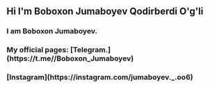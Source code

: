 ## Hi I'm Boboxon Jumaboyev Qodirberdi O'g'li
<h3> I am Boboxon Jumaboyev. </h3>
<h3>My official pages: [Telegram.](https://t.me//Boboxon_Jumaboyev)</h3>
<h3>[Instagram](https://instagram.com/jumaboyev._.oo6)</h3>
